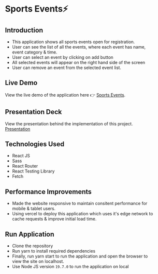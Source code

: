 # Sports Events⚡  

## Introduction
- This application shows all sports events open for registration.
- User can see the list of all the events, where each event has name, event category & time.
- User can select an event by clicking on add button
- All selected events will appear on the right hand side of the screen
- User can remove an event from the selected event list.

## Live Demo
View the live demo of the application here 👉 [Sports Events](https://sports-events.vercel.app/).


## Presentation Deck
View the presentation behind the implementation of this project.
[Presentation](https://docs.google.com/presentation/d/113Iksp0oZwj5O138dCvSgDLjPN4-7bQIMVv-G2BKy_U/edit?usp=sharing)


## Technologies Used
- React JS
- Sass
- React Router
- React Testing Library
- Fetch


## Performance Improvements
- Made the website responsive to maintain consitent performance for mobile & tablet users.
- Using vercel to deploy this application which uses it's edge network to cache requests & improve initial load time.

## Run Application
- Clone the repository
- Run yarn to install required dependencies
- Finally, run yarn start to run the application and open the browser to view the site on localhost.
- Use Node JS version `19.7.0` to run the application on local
